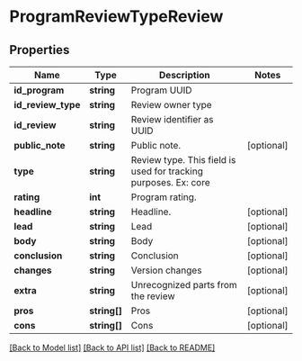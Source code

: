 # ProgramReviewTypeReview

## Properties
Name | Type | Description | Notes
------------ | ------------- | ------------- | -------------
**id_program** | **string** | Program UUID | 
**id_review_type** | **string** | Review owner type | 
**id_review** | **string** | Review identifier as UUID | 
**public_note** | **string** | Public note. | [optional] 
**type** | **string** | Review type. This field is used for tracking purposes. Ex: core | 
**rating** | **int** | Program rating. | 
**headline** | **string** | Headline. | [optional] 
**lead** | **string** | Lead | [optional] 
**body** | **string** | Body | [optional] 
**conclusion** | **string** | Conclusion | [optional] 
**changes** | **string** | Version changes | [optional] 
**extra** | **string** | Unrecognized parts from the review | [optional] 
**pros** | **string[]** | Pros | [optional] 
**cons** | **string[]** | Cons | [optional] 

[[Back to Model list]](../README.md#documentation-for-models) [[Back to API list]](../README.md#documentation-for-api-endpoints) [[Back to README]](../README.md)



